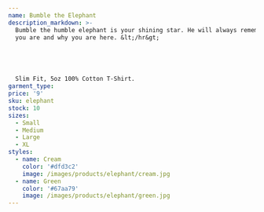 ```yaml
---
name: Bumble the Elephant
description_markdown: >-
  Bumble the humble elephant is your shining star. He will always remember who
  you are and why you are here. &lt;/hr&gt;





  Slim Fit, 5oz 100% Cotton T-Shirt.
garment_type:
price: '9'
sku: elephant
stock: 10
sizes:
  - Small
  - Medium
  - Large
  - XL
styles:
  - name: Cream
    color: '#dfd3c2'
    image: /images/products/elephant/cream.jpg
  - name: Green
    color: '#67aa79'
    image: /images/products/elephant/green.jpg
---
```

